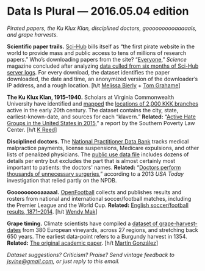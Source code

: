 Data Is Plural — 2016.05.04 edition
===================================

*Pirated papers, the Ku Klux Klan, disciplined doctors, goooooooooaaaaals, and grape harvests.*


__Scientific paper trails.__ [Sci-Hub](http://sci-hub.cc/) bills itself as “the first pirate website in the world to provide mass and public access to tens of millions of research papers.” Who’s downloading papers from the site? “[Everyone](http://www.sciencemag.org/news/2016/04/whos-downloading-pirated-papers-everyone),” *Science* magazine concluded after analyzing [data culled from six months of Sci-Hub server logs](http://datadryad.org/resource/doi:10.5061/dryad.q447c). For every download, the dataset identifies the paper downloaded, the date and time, an anonymized version of the downloader’s IP address, and a rough location. [h/t [Melissa Bierly](https://twitter.com/melissa_bierly) + [Tom Grahame](https://twitter.com/tfgrahame)]


__The Ku Klux Klan, 1915–1940.__ Scholars at Virginia Commonwealth University have identified and [mapped](http://labs.library.vcu.edu/klan/) the [locations of 2,000 KKK branches](http://scholarscompass.vcu.edu/hist_data/1/) active in the early 20th century. The dataset contains the city, state, earliest-known-date, and sources for each “klavern.” __Related:__ “[Active Hate Groups in the United States in 2015](https://www.splcenter.org/fighting-hate/intelligence-report/2016/active-hate-groups-united-states-2015),” a report by the Southern Poverty Law Center. [h/t [K Reed](https://twitter.com/ternary_logic/status/726464655632269312)]


__Disciplined doctors.__ The [National Practitioner Data Bank](http://www.npdb.hrsa.gov/) tracks medical malpractice payments, license suspensions, Medicare expulsions, and other lists of penalized physicians. The [public use data file](http://www.npdb.hrsa.gov/resources/publicData.jsp) includes dozens of details per entry but excludes the part that is almost certainly most important to patients: the doctors' names. __Related:__ “[Doctors perform thousands of unnecessary surgeries](http://www.usatoday.com/story/news/nation/2013/06/18/unnecessary-surgery-usa-today-investigation/2435009/),” according to a 2013 *USA Today* investigation that relied partly on the NPDB.


__Goooooooooaaaaal.__ [OpenFootball](http://openfootball.github.io/) collects and publishes results and rosters from national and international soccer/football matches, including the Premier League and the World Cup. __Related:__ [English soccer/football results, 1871–2014](https://github.com/jalapic/engsoccerdata). [h/t [Wendy Mak](https://twitter.com/wwymak/status/714796436609757184)]


__Grape timing.__ Climate scientists have compiled a [dataset of grape-harvest-dates](https://www.ncdc.noaa.gov/cdo/f?p=519:1:0::::P1_STUDY_ID:13194) from 380 European vineyards, across 27 regions, and stretching back 650 years. The earliest data-point refers to a Burgundy harvest in 1354. __Related:__ [The original academic paper](http://www.clim-past.net/8/1403/2012/). [h/t [Martín González](https://twitter.com/martgnz)]


*Dataset suggestions? Criticism? Praise? Send vintage feedback to <jsvine@gmail.com>, or just reply to this email.*